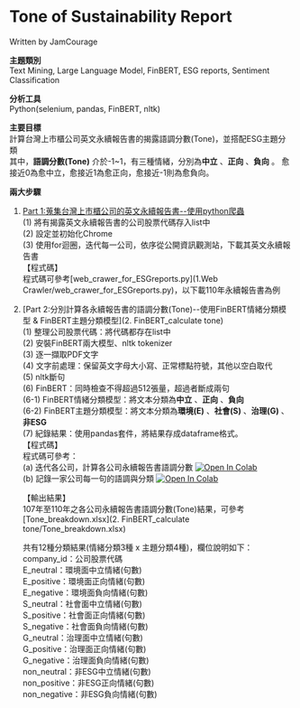 # Tone of Sustainability Report
Written by JamCourage                    

**主題類別**            
Text Mining, Large Language Model, FinBERT, ESG reports, Sentiment Classification         

**分析工具**      
Python(selenium, pandas, FinBERT, nltk)

**主要目標**      
計算台灣上市櫃公司英文永續報告書的揭露語調分數(Tone)，並搭配ESG主題分類           
其中，**語調分數(Tone)** 介於-1~1，有三種情緒，分別為**中立** 、**正向** 、**負向** 。
愈接近0為愈中立，愈接近1為愈正向，愈接近-1則為愈負向。     

**兩大步驟**            
1. [Part 1:蒐集台灣上市櫃公司的英文永續報告書--使用python爬蟲](1.%20Web%20Crawler)      
   (1) 將有揭露英文永續報告書的公司股票代碼存入list中      
   (2) 設定並初始化Chrome     
   (3) 使用for迴圈，迭代每一公司，依序從公開資訊觀測站，下載其英文永續報告書      
   【程式碼】            
   程式碼可參考[web_crawer_for_ESGreports.py](1.Web Crawler/web_crawer_for_ESGreports.py)，以下載110年永續報告書為例       
   
2. [Part 2:分別計算各永續報告書的語調分數(Tone)--使用FinBERT情緒分類模型 & FinBERT主題分類模型](2. FinBERT_calculate tone)        
   (1) 整理公司股票代碼：將代碼都存在list中      
   (2) 安裝FinBERT兩大模型、nltk tokenizer      
   (3) 逐一擷取PDF文字       
   (4) 文字前處理：保留英文字母大小寫、正常標點符號，其他以空白取代           
   (5) nltk斷句        
   (6) FinBERT：同時檢查不得超過512張量，超過者斷成兩句   
       (6-1) FinBERT情緒分類模型：將文本分類為**中立** 、**正向** 、**負向**           
       (6-2) FinBERT主題分類模型：將文本分類為**環境(E)** 、**社會(S)** 、**治理(G)** 、 **非ESG**     	   
   (7) 紀錄結果：使用pandas套件，將結果存成dataframe格式。                
   【程式碼】            
   程式碼可參考：           
   (a) 迭代各公司，計算各公司永續報告書語調分數 [![Open In Colab](https://colab.research.google.com/assets/colab-badge.svg)](https://colab.research.google.com/github/JamCourage/Tone-of-Sustainability-Report/blob/main/2.%20FinBERT_calculate%20tone/crawler_finbert.ipynb)                             
   (b) 記錄一家公司每一句的語調與分類  [![Open In Colab](https://colab.research.google.com/assets/colab-badge.svg)](https://colab.research.google.com/github/JamCourage/Tone-of-Sustainability-Report/blob/main/2.%20FinBERT_calculate%20tone/crawler_finbert_for_one.ipynb)     
                       
   【輸出結果】              
   107年至110年之各公司永續報告書語調分數(Tone)結果，可參考[Tone_breakdown.xlsx](2. FinBERT_calculate tone/Tone_breakdown.xlsx)                       
   
   共有12種分類結果(情緒分類3種 x 主題分類4種)，欄位說明如下：             
   company_id：公司股票代碼       
   E_neutral：環境面中立情緒(句數)         
   E_positive：環境面正向情緒(句數)              
   E_negative：環境面負向情緒(句數)              
   S_neutral：社會面中立情緒(句數)               
   S_positive：社會面正向情緒(句數)                
   S_negative：社會面負向情緒(句數)                
   G_neutral：治理面中立情緒(句數)                
   G_positive：治理面正向情緒(句數)                 
   G_negative：治理面負向情緒(句數)                 
   non_neutral：非ESG中立情緒(句數)                 
   non_positive：非ESG正向情緒(句數)                  
   non_negative：非ESG負向情緒(句數)                 


